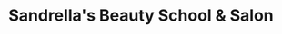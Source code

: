 ---
title: "Sandrella's Beauty School & Salon"
url: /new-tazewell/sandrellas-beauty-school-und-salon/
shop: Friseur
---